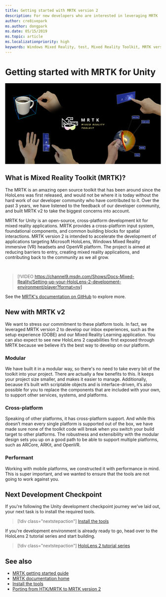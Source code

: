 ```yaml
---
title: Getting started with MRTK version 2
description: For new developers who are interested in leveraging MRTK
author: cre8ivepark
ms.author: dongpark
ms.date: 05/15/2019
ms.topic: article
ms.localizationpriority: high
keywords: Windows Mixed Reality, test, Mixed Reality Toolkit, MRTK version 2, MRTK, tools, SDK, HoloLens, HoloLens 2
---
```


# Getting started with MRTK for Unity
![MRTK](images/UX/MRTK_UX_Hero.png)

## What is Mixed Reality Toolkit (MRTK)?
The MRTK is an amazing open source toolkit that has been around since the HoloLens was first released, and would not be where it is today without the hard work of our developer community who have contributed to it. Over the past 3 years, we have listened to the feedback of our developer community, and built MRTK v2 to take the biggest concerns into account.  

MRTK for Unity is an open-source, cross-platform development kit for mixed reality applications. MRTK provides a cross-platform input system, foundational components, and common building blocks for spatial interactions. MRTK version 2 is intended to accelerate the development of applications targeting Microsoft HoloLens, Windows Mixed Reality immersive (VR) headsets and OpenVR platform. The project is aimed at reducing barriers to entry, creating mixed reality applications, and contributing back to the community as we all grow.

<br>

>[!VIDEO https://channel9.msdn.com/Shows/Docs-Mixed-Reality/Setting-up-your-HoloLens-2-development-environment/player?format=ny]

See the [MRTK's documentation on GitHub](https://microsoft.github.io/MixedRealityToolkit-Unity/README.html) to explore more.

## New with MRTK v2
We want to stress our commitment to these platform tools.  In fact, we leveraged MRTK version 2 to develop our inbox experiences, such as the setup experience (OOBE) and our Mixed Reality Learning application.  You can also expect to see new HoloLens 2 capabilities first exposed through MRTK because we believe it’s the best way to develop on our platform. 

### Modular
We have built it in a modular way, so there's no need to take every bit of the toolkit into your project.  There are actually a few benefits to this.  It keeps your project size smaller, and makes it easier to manage.  Additionally, because it’s built with scriptable objects and is interface-driven, it’s also possible for you to replace the components that are included with your own, to support other services, systems, and platforms.

### Cross-platform
Speaking of other platforms, it has cross-platform support.  And while this doesn’t mean every single platform is supported out of the box, we have made sure none of the toolkit code will break when you switch your build target to other platforms.  The robustness and extensibility with the modular design sets you up on a good path to be able to support multiple platforms, such as ARCore, ARKit, and OpenVR.

### Performant
Working with mobile platforms, we constructed it with performance in mind.  This is super important, and we wanted to ensure that the tools are not going to work against you.

## Next Development Checkpoint

If you're following the Unity development checkpoint journey we've laid out, your next task is to install the required tools.

> [!div class="nextstepaction"]
> [Install the tools](install-the-tools.md)

If you're development environment is already ready to go, head over to the HoloLens 2 tutorial series and start building.

> [!div class="nextstepaction"]
> [HoloLens 2 tutorial series](mr-learning-base-01.md)

## See also
* [MRTK getting started guide](https://microsoft.github.io/MixedRealityToolkit-Unity/Documentation/GettingStartedWithTheMRTK.html)
* [MRTK documentation home](https://microsoft.github.io/MixedRealityToolkit-Unity/README.html)
* [Install the tools](install-the-tools.md)
* [Porting from HTK/MRTK to MRTK version 2](https://microsoft.github.io/MixedRealityToolkit-Unity/Documentation/HTKToMRTKPortingGuide.html)
